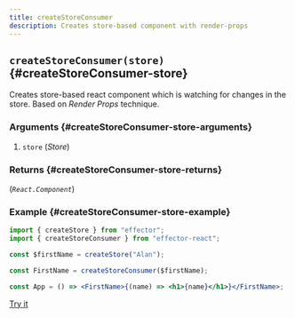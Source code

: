 ```yaml
---
title: createStoreConsumer
description: Creates store-based component with render-props
---
```


## `createStoreConsumer(store)` {#createStoreConsumer-store}

Creates store-based react component which is watching for changes in the store. Based on _Render Props_ technique.

### Arguments {#createStoreConsumer-store-arguments}

1. `store` (_Store_)

### Returns {#createStoreConsumer-store-returns}

(_`React.Component`_)

### Example {#createStoreConsumer-store-example}

```jsx
import { createStore } from "effector";
import { createStoreConsumer } from "effector-react";

const $firstName = createStore("Alan");

const FirstName = createStoreConsumer($firstName);

const App = () => <FirstName>{(name) => <h1>{name}</h1>}</FirstName>;
```

[Try it](https://share.effector.dev/HbH1tpzQ)
